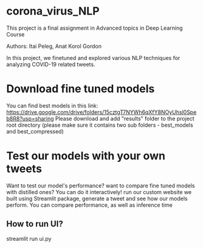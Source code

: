 # corona_virus_NLP
This project is a final assignment in Advanced topics in Deep Learning Course

Authors: Itai Peleg, Anat Korol Gordon

In this project, we finetuned and explored various NLP techniques for analyzing COVID-19 related tweets.

# Download fine tuned models
You can find best models in this link:
https://drive.google.com/drive/folders/15cztgT7NYWh6qXfY8NOyUhsl0Speb8R8?usp=sharing 
Please download and add "results" folder to the project root directory (please make sure it contains two sub folders - best_models and best_compressed)

# Test our models with your own tweets
Want to test our model's performance? want to compare fine tuned models with distilled ones? You can do it interactively!
run our custom website we built using Streamlit package, generate a tweet and see how our models perform.
You can compare performance, as well as inference time
## How to run UI?
streamlit run ui.py